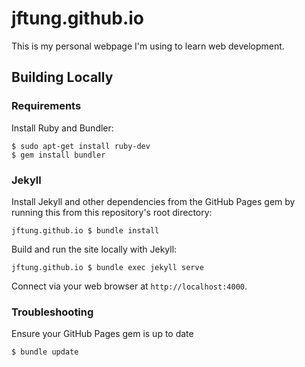 # jftung.github.io

This is my personal webpage I'm using to learn web development.

## Building Locally

### Requirements

Install Ruby and Bundler:

```
$ sudo apt-get install ruby-dev
$ gem install bundler
```

### Jekyll

Install Jekyll and other dependencies from the GitHub Pages gem by running this
from this repository's root directory:

```
jftung.github.io $ bundle install
```

Build and run the site locally with Jekyll:

```
jftung.github.io $ bundle exec jekyll serve
```

Connect via your web browser at `http://localhost:4000`.

### Troubleshooting

Ensure your GitHub Pages gem is up to date

```
$ bundle update
```
